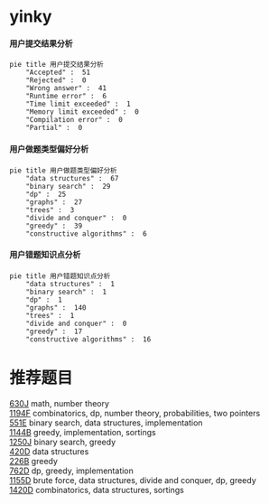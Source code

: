 # yinky

<!-- tabs:start -->



#### **用户提交结果分析**

```mermaid
pie title 用户提交结果分析
    "Accepted" :  51
    "Rejected" :  0
    "Wrong answer" :  41
    "Runtime error" :  6
    "Time limit exceeded" :  1
    "Memory limit exceeded" :  0
    "Compilation error" :  0
    "Partial" :  0
```

#### **用户做题类型偏好分析**

```mermaid
pie title 用户做题类型偏好分析
    "data structures" :  67
    "binary search" :  29
    "dp" :  25
    "graphs" :  27
    "trees" :  3
    "divide and conquer" :  0
    "greedy" :  39
    "constructive algorithms" :  6
```
#### **用户错题知识点分析**

```mermaid
pie title 用户错题知识点分析
    "data structures" :  1
    "binary search" :  1
    "dp" :  1
    "graphs" :  140
    "trees" :  1
    "divide and conquer" :  0
    "greedy" :  17
    "constructive algorithms" :  16
```



<!-- tabs:end -->
# 推荐题目
[630J](https://codeforces.com/contest/630/problem/J)		math,
                        number theory		  
[1194F](https://codeforces.com/contest/1194/problem/F)		combinatorics,
                        dp,
                        number theory,
                        probabilities,
                        two pointers		  
[551E](https://codeforces.com/contest/551/problem/E)		binary search,
                        data structures,
                        implementation		  
[1144B](https://codeforces.com/contest/1144/problem/B)		greedy,
                        implementation,
                        sortings		  
[1250J](https://codeforces.com/contest/1250/problem/J)		binary search,
                        greedy		  
[420D](https://codeforces.com/contest/420/problem/D)		data structures		  
[226B](https://codeforces.com/contest/226/problem/B)		greedy		  
[762D](https://codeforces.com/contest/762/problem/D)		dp,
                        greedy,
                        implementation		  
[1155D](https://codeforces.com/contest/1155/problem/D)		brute force,
                        data structures,
                        divide and conquer,
                        dp,
                        greedy		  
[1420D](https://codeforces.com/contest/1420/problem/D)		combinatorics,
                        data structures,
                        sortings		  
